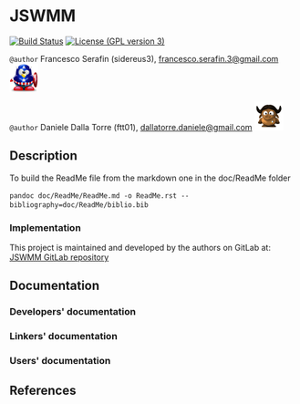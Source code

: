 # JSWMM

[![Build Status](https://travis-ci.org/geoframecomponents/jswmm.svg)](https://travis-ci.org/geoframecomponents/jswmm)
[![License (GPL version 3)](https://img.shields.io/badge/license-GNU%20GPL%20version%203-blue.svg)](http://opensource.org/licenses/GPL-3.0)

`@author` Francesco Serafin (sidereus3), francesco.serafin.3@gmail.com ![sidereus3](https://github.com/GrowWorkingHard/logos/blob/master/sidereus/sidereus3_50X50.png "sidereus3")

`@author` Daniele Dalla Torre (ftt01), dallatorre.daniele@gmail.com ![ftt01](https://github.com/GrowWorkingHard/logos/blob/master/ftt01/ftt01_50X50.png "ftt01")

## Description

To build the ReadMe file from the markdown one in the doc/ReadMe folder

    pandoc doc/ReadMe/ReadMe.md -o ReadMe.rst --bibliography=doc/ReadMe/biblio.bib

### Implementation

This project is maintained and developed by the authors on GitLab at: [JSWMM GitLab repository](https://gitlab.com/gwh-2b4/JSWMM)

## Documentation

### Developers' documentation

### Linkers' documentation

### Users' documentation

## References
